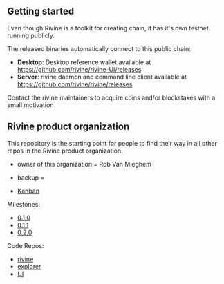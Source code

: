 ## Getting started

Even though Rivine is a toolkit for creating chain, it has it's own testnet running publicly.

The released binaries automatically connect to this public chain: 

- **Desktop**: Desktop reference wallet available at https://github.com/rivine/rivine-UI/releases
- **Server**: rivine daemon and command line client available at https://github.com/rivine/rivine/releases

Contact the rivine maintainers to acquire coins and/or blockstakes with a small motivation 

## Rivine product organization

This repository is the starting point for people to find their way in all other repos in the Rivine product organization.

- owner of this organization = Rob Van Mieghem
- backup = 

- [Kanban](https://waffle.io/rivine/home)


Milestones:
- [0.1.0](https://waffle.io/rivine/home?milestone=0.1)
- [0.1.1](https://waffle.io/rivine/home?milestone=0.1.1)
- [0.2.0](https://waffle.io/rivine/home?milestone=0.2.0)

Code Repos:
- [rivine](https://github.com/rivine/rivine)
- [explorer](https://github.com/rivine/explorer)
- [UI](https://github.com/rivine/rivine-UI)



